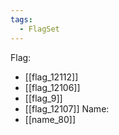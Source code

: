 ```yaml
---
tags:
  - FlagSet
---
```

Flag:
- [[flag_12112]]
- [[flag_12106]]
- [[flag_9]]
- [[flag_12107]]
Name:
- [[name_80]]
